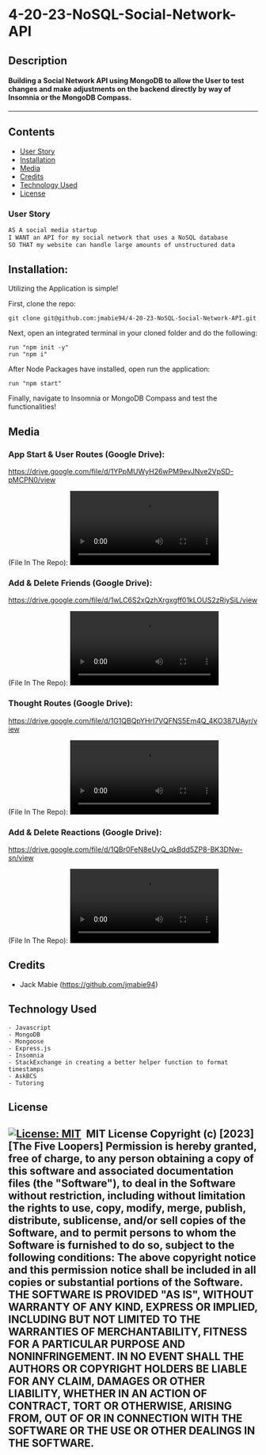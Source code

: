 # 4-20-23-NoSQL-Social-Network-API

## Description

#### Building a Social Network API using MongoDB to allow the User to test changes and make adjustments on the backend directly by way of Insomnia or the MongoDB Compass. 
---

## Contents
- [User Story](#user-story)
- [Installation](#installation)
- [Media](#media)
- [Credits](#credits)
- [Technology Used](#technology-used)
- [License](#license)
​
### User Story
```md
AS A social media startup
I WANT an API for my social network that uses a NoSQL database
SO THAT my website can handle large amounts of unstructured data
```
## Installation:

Utilizing the Application is simple!

First, clone the repo:
    
    git clone git@github.com:jmabie94/4-20-23-NoSQL-Social-Network-API.git

Next, open an integrated terminal in your cloned folder and do the following:
    
    run "npm init -y"
    run "npm i"

After Node Packages have installed, open run the application:

    run "npm start"


Finally, navigate to Insomnia or MongoDB Compass and test the functionalities!
​
## Media

### App Start & User Routes (Google Drive):
https://drive.google.com/file/d/1YPpMUWyH26wPM9evJNve2VpSD-pMCPN0/view

(File In The Repo):
![User Routes Repo](./media/nosql-api-app-start-and-user-routes.webm)

### Add & Delete Friends (Google Drive):
https://drive.google.com/file/d/1wLC6S2xQzhXrgxgff01kLOUS2zRiySiL/view

(File In The Repo):
![Friend Routes](./media/nosql-api-add-and-delete-friends.webm)

### Thought Routes (Google Drive):
https://drive.google.com/file/d/1G1QBQpYHrI7VQFNS5Em4Q_4KO387UAyr/view

(File In The Repo):
![Thought Routes](./media/nosql-api-thought-routes.webm)

### Add & Delete Reactions (Google Drive):
https://drive.google.com/file/d/1QBr0FeN8eUyQ_qkBdd5ZP8-BK3DNw-sn/view

(File In The Repo):
![Reaction Routes](./media/nosql-api-reaction-routes.webm)
​
## Credits
- Jack Mabie (https://github.com/jmabie94)
​
## Technology Used
    - Javascript
    - MongoDB
    - Mongoose
    - Express.js
    - Insomnia
    - StackExchange in creating a better helper function to format timestamps
    - AskBCS
    - Tutoring
## License
​
[![License: MIT](https://img.shields.io/badge/License-MIT-yellow.svg)](https://opensource.org/licenses/MIT)
​
MIT License
Copyright (c) [2023] [The Five Loopers]
Permission is hereby granted, free of charge, to any person obtaining a copy
of this software and associated documentation files (the "Software"), to deal
in the Software without restriction, including without limitation the rights
to use, copy, modify, merge, publish, distribute, sublicense, and/or sell
copies of the Software, and to permit persons to whom the Software is
furnished to do so, subject to the following conditions:
The above copyright notice and this permission notice shall be included in all
copies or substantial portions of the Software.
THE SOFTWARE IS PROVIDED "AS IS", WITHOUT WARRANTY OF ANY KIND, EXPRESS OR
IMPLIED, INCLUDING BUT NOT LIMITED TO THE WARRANTIES OF MERCHANTABILITY,
FITNESS FOR A PARTICULAR PURPOSE AND NONINFRINGEMENT. IN NO EVENT SHALL THE
AUTHORS OR COPYRIGHT HOLDERS BE LIABLE FOR ANY CLAIM, DAMAGES OR OTHER
LIABILITY, WHETHER IN AN ACTION OF CONTRACT, TORT OR OTHERWISE, ARISING FROM,
OUT OF OR IN CONNECTION WITH THE SOFTWARE OR THE USE OR OTHER DEALINGS IN THE
SOFTWARE.
​
---